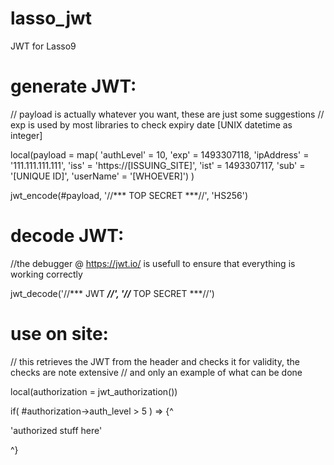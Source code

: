 # lasso_jwt
JWT for Lasso9


# generate JWT:

// payload is actually whatever you want, these are just some suggestions
// exp is used by most libraries to check expiry date [UNIX datetime as integer]

local(payload = map( 'authLevel' = 10, 
                      'exp' = 1493307118, 
                      'ipAddress' = '111.111.111.111', 
                      'iss' = 'https://[ISSUING_SITE]', 
                      'ist' = 1493307117, 
                      'sub' = '[UNIQUE ID]', 
                      'userName' = '[WHOEVER]') )

jwt_encode(#payload, '//*** TOP SECRET ***//', 'HS256')



# decode JWT:

//the debugger @ https://jwt.io/ is usefull to ensure that everything is working correctly

jwt_decode('//*** JWT ***//', '//*** TOP SECRET ***//')



# use on site:

// this retrieves the JWT from the header and checks it for validity, the checks are note extensive 
// and only an example of what can be done


local(authorization = jwt_authorization())

if( #authorization->auth_level > 5 ) => {^
	
   'authorized stuff here'	
	
^}



